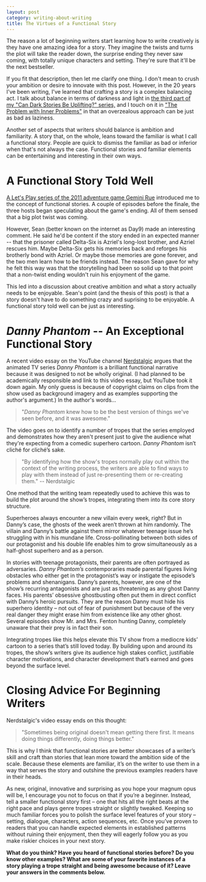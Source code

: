 ```yaml
---
layout: post
category: writing-about-writing
title: The Virtues of a Functional Story
---
```


The reason a lot of beginning writers start learning how to write creatively is they have one amazing idea for a story. They imagine the twists and turns the plot will take the reader down, the surprise ending they never saw coming, with totally unique characters and setting. They're sure that it'll be the next bestseller.

<!--excerpt-->

If you fit that description, then let me clarify one thing. I don't mean to crush your ambition or desire to innovate with this post. However, in the 20 years I've been writing, I've learned that crafting a story is a complex balancing act. I talk about balance in terms of darkness and light in [the third part of my "Can Dark Stories Be Uplifting?" series,](https://apprenticewordsmith.com//2020/05/08/dark-stories3/) and I touch on it in ["The Problem with Inner Problems"](https://apprenticewordsmith.com//2016/01/12/the-problem-with-inner-problems/) in that an overzealous approach can be just as bad as laziness.

Another set of aspects that writers should balance is ambition and familiarity. A story that, on the whole, leans toward the familiar is what I call a functional story. People are quick to dismiss the familiar as bad or inferior when that's not always the case. Functional stories and familiar elements can be entertaining and interesting in their own ways.

# A Functional Story Told Well #

[A Let's Play series of the 2011 adventure game Gemini Rue](https://www.youtube.com/playlist?list=PLgmCLtUkEutLdi68jwCbPleU8Qtm42i28) introduced me to the concept of functional stories. A couple of episodes before the finale, the three hosts began speculating about the game's ending. All of them sensed that a big plot twist was coming.

However, Sean (better known on the internet as Day9) made an interesting comment. He said he'd be content if the story ended in an expected manner -- that the prisoner called Delta-Six is Azriel's long-lost brother, and Azriel rescues him. Maybe Delta-Six gets his memories back and reforges his brotherly bond with Azriel. Or maybe those memories are gone forever, and the two men learn how to be friends instead. The reason Sean gave for why he felt this way was that the storytelling had been so solid up to that point that a non-twist ending wouldn't ruin his enjoyment of the game.

This led into a discussion about creative ambition and what a story actually needs to be enjoyable. Sean's point (and the thesis of this post) is that a story doesn't have to do something crazy and suprising to be enjoyable. A functional story told well can be just as interesting.

# *Danny Phantom* -- An Exceptional Functional Story #

A recent video essay on the YouTube channel [Nerdstalgic](https://www.youtube.com/c/JamesTyler/videos) argues that the animated TV series *Danny Phantom* is a brilliant functional narrative because it was designed to not be wholly original. (I had planned to be academically responsible and link to this video essay, but YouTube took it down again. My only guess is because of copyright claims on clips from the show used as background imagery and as examples supporting the author's argument.) In the author's words...

>"*Danny Phantom* knew how to be the best version of things we've seen before, and it was awesome."

The video goes on to identify a number of tropes that the series employed and demonstrates how they aren't present just to give the audience what they're expecting from a comedic superhero cartoon. *Danny Phantom* isn’t cliché for cliché’s sake.

>"By identifying how the show's tropes normally play out within the context of the writing process, the writers are able to find ways to play with them instead of just re-presenting them or re-creating them." -- Nerdstalgic

One method that the writing team repeatedly used to achieve this was to build the plot around the show’s tropes, integrating them into its core story structure.

Superheroes always encounter a new villain every week, right? But in Danny’s case, the ghosts of the week aren’t thrown at him randomly. The villain and Danny’s battle against them mirror whatever teenage issue he’s struggling with in his mundane life. Cross-pollinating between both sides of our protagonist and his double life enables him to grow simultaneously as a half-ghost superhero and as a person.

In stories with teenage protagonists, their parents are often portrayed as adversaries. *Danny Phantom’s* contemporaries made parental figures living obstacles who either get in the protagonist’s way or instigate the episode’s problems and shenanigans. Danny’s parents, however, are one of the show’s recurring antagonists and are just as threatening as any ghost Danny faces. His parents’ obsessive ghostbusting often put them in direct conflict with Danny’s heroic pursuits. They are the reason Danny must hide his superhero identity – not out of fear of punishment but because of the very real danger they might erase him from existence like any other ghost. Several episodes show Mr. and Mrs. Fenton hunting Danny, completely unaware that their prey is in fact their son.

Integrating tropes like this helps elevate this TV show from a mediocre kids’ cartoon to a series that’s still loved today. By building upon and around its tropes, the show’s writers give its audience high stakes conflict, justifiable character motivations, and character development that’s earned and goes beyond the surface level.

# Closing Advice For Beginning Writers #

Nerdstalgic's video essay ends on this thought:

>"Sometimes being original doesn't mean getting there first. It means doing things differently, doing things better."

This is why I think that functional stories are better showcases of a writer’s skill and craft than stories that lean more toward the ambition side of the scale. Because these elements are familiar, it’s on the writer to use them in a way that serves the story and outshine the previous examples readers have in their heads.

As new, original, innovative and surprising as you hope your magnum opus will be, I encourage you not to focus on that if you’re a beginner. Instead, tell a smaller functional story first – one that hits all the right beats at the right pace and plays genre tropes straight or slightly tweaked. Keeping so much familiar forces you to polish the surface level features of your story – setting, dialogue, characters, action sequences, etc. Once you’ve proven to readers that you can handle expected elements in established patterns without ruining their enjoyment, then they will eagerly follow you as you make riskier choices in your next story.

**What do you think? Have you heard of functional stories before? Do you know other examples? What are some of your favorite instances of a story playing a trope straight and being awesome because of it? Leave your answers in the comments below.**
